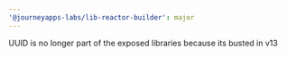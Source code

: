 ```yaml
---
'@journeyapps-labs/lib-reactor-builder': major
---
```


UUID is no longer part of the exposed libraries because its busted in v13
